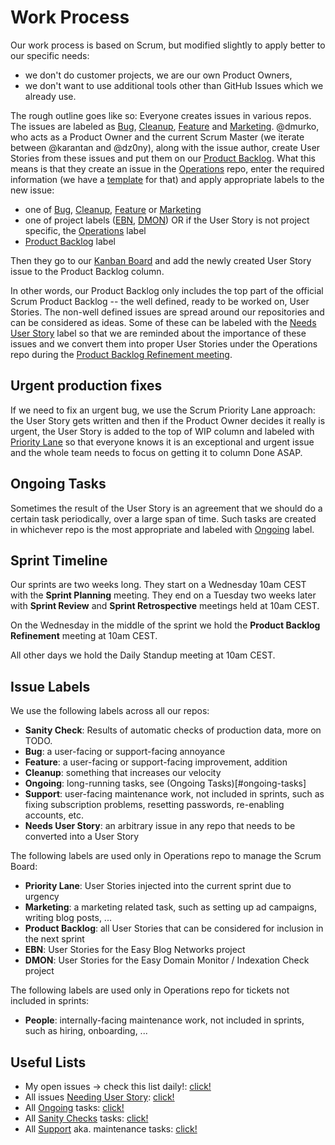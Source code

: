 # Work Process

Our work process is based on Scrum, but modified slightly to apply better to our specific needs:
 * we don't do customer projects, we are our own Product Owners,
 * we don't want to use additional tools other than GitHub Issues which we already use.

The rough outline goes like so: Everyone creates issues in various repos. The issues are labeled as [Bug](#label_bug), [Cleanup](#label_cleanup), [Feature](#label_feature) and [Marketing](#label_marketing). @dmurko, who acts as a Product Owner and the current Scrum Master (we iterate between @karantan and @dz0ny), along with the issue author, create User Stories from these issues and put them on our [Product Backlog]((https://github.com/niteoweb/operations/projects/1)). What this means is that they create an issue in the [Operations](https://github.com/niteoweb/operations/) repo, enter the required information (we have a [template](https://github.com/niteoweb/operations/blob/master/.github/ISSUE_TEMPLATE.md) for that) and apply appropriate labels to the new issue:
 * one of [Bug](#label_bug), [Cleanup](#label_cleanup), [Feature](#label_feature) or [Marketing](#label_marketing)
 * one of project labels ([EBN](#label_ebn), [DMON](#label_dmon)) OR if the User Story is not project specific, the [Operations](#label_operations) label
 * [Product Backlog](#label_product_backlog) label

Then they go to our [Kanban Board](https://github.com/niteoweb/operations/projects/1) and add the newly created User Story issue to the Product Backlog column.

In other words, our Product Backlog only includes the top part of the official Scrum Product Backlog -- the well defined, ready to be worked on, User Stories. The non-well defined issues are spread around our repositories and can be considered as ideas. Some of these can be labeled with the [Needs User Story](#label_needs_user_story) label so that we are reminded about the importance of these issues and we convert them into proper User Stories under the Operations repo during the [Product Backlog Refinement meeting](#product_backlog_refinement_meeting).


## Urgent production fixes

If we need to fix an urgent bug, we use the Scrum Priority Lane approach: the User Story gets written and then if the Product Owner decides it really is urgent, the User Story is added to the top of WIP column and labeled with [Priority Lane](#label_priority_lane) so that everyone knows it is an exceptional and urgent issue and the whole team needs to focus on getting it to column Done ASAP.


## Ongoing Tasks

Sometimes the result of the User Story is an agreement that we should do a certain task periodically, over a large span of time. Such tasks are created in whichever repo is the most appropriate and labeled with [Ongoing](#label_ongoing) label.


## Sprint Timeline

Our sprints are two weeks long. They start on a Wednesday 10am CEST with the **Sprint Planning** meeting. They end on a Tuesday two weeks later with **Sprint Review** and **Sprint Retrospective** meetings held at 10am CEST.

On the Wednesday in the middle of the sprint we hold the <a name="product_backlog_refinement_meeting"></a>**Product Backlog Refinement** meeting at 10am CEST.

All other days we hold the Daily Standup meeting at 10am CEST.


## Issue Labels

We use the following labels across all our repos:
 * <a name="label_sanity_check"></a>**Sanity Check**: Results of automatic checks of production data, more on TODO.
 * <a name="label_bug"></a>**Bug**: a user-facing or support-facing annoyance
 * <a name="label_feature"></a>**Feature**: a user-facing or support-facing improvement, addition
 * <a name="label_cleanup"></a>**Cleanup**: something that increases our velocity
 * <a name="label_ongoing"></a>**Ongoing**: long-running tasks, see (Ongoing Tasks)[#ongoing-tasks]
 * <a name="label_support"></a>**Support**: user-facing maintenance work, not included in sprints, such as fixing subscription problems, resetting passwords, re-enabling accounts, etc.
 * <a name="label_needs_user_story"></a>**Needs User Story**: an arbitrary issue in any repo that needs to be converted into a User Story

The following labels are used only in Operations repo to manage the Scrum Board:
 * <a name="label_priority_lane"></a>**Priority Lane**: User Stories injected into the current sprint due to urgency
 * <a name="label_marketing"></a>**Marketing**: a marketing related task, such as setting up ad campaigns, writing blog posts, ...
 * <a name="label_product_backlog"></a>**Product Backlog**: all User Stories that can be considered for inclusion in the next sprint
 * <a name="label_ebn"></a>**EBN**: User Stories for the Easy Blog Networks project
 * <a name="label_dmon"></a>**DMON**: User Stories for the Easy Domain Monitor / Indexation Check project

The following labels are used only in Operations repo for tickets not included in sprints:
 * <a name="label_people"></a>**People**: internally-facing maintenance work, not included in sprints, such as hiring, onboarding, ...


## Useful Lists

 * My open issues -> check this list daily!: [click!](https://github.com/issues/assigned)
 * All issues [Needing User Story](#label_needs_user_story): [click!](https://github.com/search?utf8=%E2%9C%93&q=is%3Aopen+label%3A%22Needs+User+Story%22+org%3Aniteoweb&type=)
 * All [Ongoing](#label_ongoing) tasks: [click!](https://github.com/search?utf8=%E2%9C%93&q=is%3Aopen+label%3A%22Ongoing%22+org%3Aniteoweb&type=)
 * All [Sanity Checks](#label_sanity_check) tasks: [click!](https://github.com/search?utf8=%E2%9C%93&q=is%3Aopen+label%3A%22Sanity+Check%22+org%3Aniteoweb&type=)
 * All [Support](#label_support) aka. maintenance tasks: [click!](https://github.com/search?utf8=%E2%9C%93&q=is%3Aopen+label%3A%22Support%22+org%3Aniteoweb&type=)


